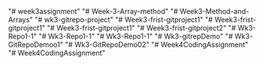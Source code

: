 "# week3assignment" 
"# Week-3-Array-method" 
"# Week3-Method-and-Arrays" 
"# wk3-gitrepo-project" 
"# Week3-frist-gitproject1" 
"# Week3-frist-gitproject1" 
"# Week3-frist-gitproject1" 
"# Week3-frist-gitproject2" 
"# Wk3-Repo1-1" 
"# Wk3-Repo1-1" 
"# Wk3-Repo1-1" 
"# Wk3-gitrepDemo" 
"# Wk3-GitRepoDemoo1" 
"# Wk3-GitRepoDemo02" 
"# Week4CodingAssignment" 
"# Week4CodingAssignment" 
